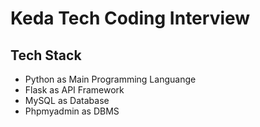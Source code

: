 # Keda Tech Coding Interview

## Tech Stack
- Python as Main Programming Languange
- Flask as API Framework
- MySQL as Database
- Phpmyadmin as DBMS